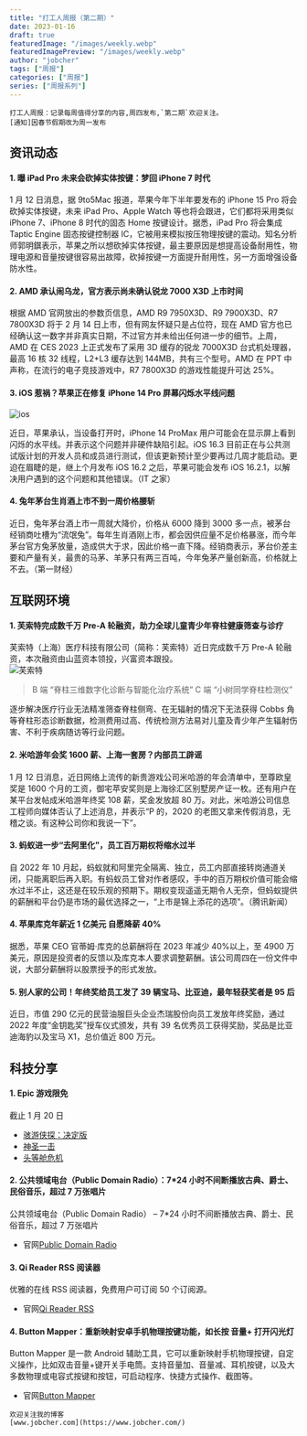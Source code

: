 ```yaml
---
title: "打工人周报（第二期）"
date: 2023-01-16
draft: true
featuredImage: "/images/weekly.webp"
featuredImagePreview: "/images/weekly.webp"
author: "jobcher"
tags: ["周报"]
categories: ["周报"]
series: ["周报系列"]
---
```


```
打工人周报：记录每周值得分享的内容,周四发布,`第二期`欢迎关注。  
[通知]因春节假期改为周一发布
```

## 资讯动态

#### 1. 曝 iPad Pro 未来会砍掉实体按键：梦回 iPhone 7 时代

1 月 12 日消息，据 9to5Mac 报道，苹果今年下半年要发布的 iPhone 15 Pro 将会砍掉实体按键，未来 iPad Pro、Apple Watch 等也将会跟进，它们都将采用类似 iPhone 7、iPhone 8 时代的固态 Home 按键设计。据悉，iPad Pro 将会集成 Taptic Engine 固态按键控制器 IC，它被用来模拟按压物理按键的震动。知名分析师郭明錤表示，苹果之所以想砍掉实体按键，最主要原因是想提高设备耐用性，物理电源和音量按键很容易出故障，砍掉按键一方面提升耐用性，另一方面增强设备防水性。

#### 2. AMD 承认闹乌龙，官方表示尚未确认锐龙 7000 X3D 上市时间

根据 AMD 官网放出的参数页信息，AMD R9 7950X3D、R9 7900X3D、R7 7800X3D 将于 2 月 14 日上市，但有网友怀疑只是占位符，现在 AMD 官方也已经确认这一数字并非真实日期，不过官方并未给出任何进一步的细节。上周，AMD 在 CES 2023 上正式发布了采用 3D 缓存的锐龙 7000X3D 台式机处理器，最高 16 核 32 线程，L2+L3 缓存达到 144MB，共有三个型号。AMD 在 PPT 中声称，在流行的电子竞技游戏中，R7 7800X3D 的游戏性能提升可达 25%。

#### 3. iOS 惹祸？苹果正在修复 iPhone 14 Pro 屏幕闪烁水平线问题

![ios](/images/zhoubao2.png)

近日，苹果承认，当设备打开时，iPhone 14 ProMax 用户可能会在显示屏上看到闪烁的水平线。并表示这个问题并非硬件缺陷引起。iOS 16.3 目前正在与公共测试版计划的开发人员和成员进行测试，但该更新预计至少要再过几周才能启动。更迫在眉睫的是，继上个月发布 iOS 16.2 之后，苹果可能会发布 iOS 16.2.1，以解决用户遇到的这个问题和其他错误。（IT 之家）

#### 4. 兔年茅台生肖酒上市不到一周价格腰斩

近日，兔年茅台酒上市一周就大降价，价格从 6000 降到 3000 多一点，被茅台经销商吐槽为“流氓兔”。每年生肖酒刚上市，都会因供应量不足价格暴涨，而今年茅台官方兔茅放量，造成供大于求，因此价格一直下降。经销商表示，茅台价差主要和产量有关，最贵的马茅、羊茅只有两三百吨，今年兔茅产量创新高，价格就上不去。（第一财经）

## 互联网环境

#### 1. 芙索特完成数千万 Pre-A 轮融资，助力全球儿童青少年脊柱健康筛查与诊疗

芙索特（上海）医疗科技有限公司（简称：芙索特）近日完成数千万 Pre-A 轮融资，本次融资由山蓝资本领投，兴富资本跟投。  
![芙索特](/images/zhoubao1.jpg)

> B 端 “脊柱三维数字化诊断与智能化治疗系统” C 端 “小树同学脊柱检测仪”

逐步解决医疗行业无法精准筛查脊柱侧弯、在无辐射的情况下无法获得 Cobbs 角等脊柱形态诊断数据，检测费用过高、传统检测方法易对儿童及青少年产生辐射伤害、不利于疾病随访等行业问题。

#### 2. 米哈游年会奖 1600 薪、上海一套房？内部员工辟谣

1 月 12 日消息，近日网络上流传的新贵游戏公司米哈游的年会清单中，至尊欧皇奖是 1600 个月的工资，御宅苹安奖则是上海徐汇区别墅房产证一枚。还有用户在某平台发帖成米哈游年终奖 108 薪，奖金发放超 80 万。对此，米哈游公司信息工程师向媒体否认了上述消息，并表示“P 的，2020 的老图又拿来传假消息，无稽之谈。有这种公司你和我说一下”。

#### 3. 蚂蚁进一步“去阿里化”，员工百万期权将缩水过半

自 2022 年 10 月起，蚂蚁就和阿里完全隔离、独立，员工内部直接转岗通道关闭，只能离职后再入职。有蚂蚁员工曾对作者感叹，手中的百万期权价值可能会缩水过半不止，这还是在较乐观的预期下。期权变现遥遥无期令人无奈，但蚂蚁提供的薪酬和平台仍是市场的最优选择之一，“上市是锦上添花的选项”。（腾讯新闻）

#### 4. 苹果库克年薪近 1 亿美元 自愿降薪 40%

据悉，苹果 CEO 官蒂姆·库克的总薪酬将在 2023 年减少 40%以上，至 4900 万美元，原因是投资者的反馈以及库克本人要求调整薪酬。该公司周四在一份文件中说，大部分薪酬将以股票授予的形式发放。

#### 5. 别人家的公司！年终奖给员工发了 39 辆宝马、比亚迪，最年轻获奖者是 95 后

近日，市值 290 亿元的民营油服巨头企业杰瑞股份向员工发放年终奖励，通过 2022 年度“金钥匙奖”授车仪式颁发，共有 39 名优秀员工获得奖励，奖品是比亚迪海豹以及宝马 X1，总价值近 800 万元。

## 科技分享

#### 1. Epic 游戏限免

截止 1 月 20 日

- [骇游侠探：决定版](https://store.epicgames.com/zh-CN/p/gamedec)
- [神圣一击](https://store.epicgames.com/zh-CN/p/divine-knockout--standard)
- [头等舱危机](https://store.epicgames.com/zh-CN/p/first-class-trouble)

#### 2. 公共领域电台（Public Domain Radio）：7\*24 小时不间断播放古典、爵士、民俗音乐，超过 7 万张唱片

公共领域电台（Public Domain Radio） – 7\*24 小时不间断播放古典、爵士、民俗音乐，超过 7 万张唱片

- 官网[Public Domain Radio](http://publicdomainradio.org/?utm_source=appinn.com)

#### 3. Qi Reader RSS 阅读器

优雅的在线 RSS 阅读器，免费用户可订阅 50 个订阅源。

- 官网[Qi Reader RSS](http://publicdomainradio.org/?utm_source=appinn.com)

#### 4. Button Mapper：重新映射安卓手机物理按键功能，如长按 音量+ 打开闪光灯

Button Mapper 是一款 Android 辅助工具，它可以重新映射手机物理按键，自定义操作，比如双击音量+键开关手电筒。支持音量加、音量减、耳机按键，以及大多数物理或电容式按键和按钮，可启动程序、快捷方式操作、截图等。

- 官网[Button Mapper](https://buttonmapper.app/)

```
欢迎关注我的博客  
[www.jobcher.com](https://www.jobcher.com/)
```
